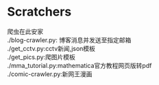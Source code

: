 # Scratchers
爬虫在此安家<br>
./blog-crawler.py: 博客消息并发送至指定邮箱<br>
./get_cctv.py:cctv新闻,json模板<br>
./get_pics.py:爬图片模板<br>
./mma_tutorial.py:mathematica官方教程网页版转pdf<br>
./comic-crawler.py:新网王漫画

